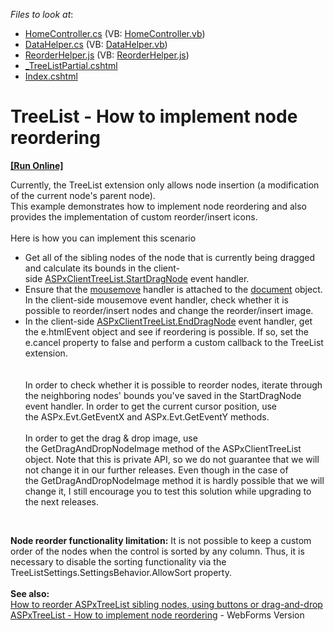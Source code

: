 <!-- default file list -->
*Files to look at*:

* [HomeController.cs](./CS/NodeReorder/Controllers/HomeController.cs) (VB: [HomeController.vb](./VB/NodeReorder/Controllers/HomeController.vb))
* [DataHelper.cs](./CS/NodeReorder/Models/DataHelper.cs) (VB: [DataHelper.vb](./VB/NodeReorder/Models/DataHelper.vb))
* [ReorderHelper.js](./CS/NodeReorder/Scripts/ReorderHelper.js) (VB: [ReorderHelper.js](./VB/NodeReorder/Scripts/ReorderHelper.js))
* [_TreeListPartial.cshtml](./CS/NodeReorder/Views/Home/_TreeListPartial.cshtml)
* [Index.cshtml](./CS/NodeReorder/Views/Home/Index.cshtml)
<!-- default file list end -->
# TreeList - How to implement node reordering
<!-- run online -->
**[[Run Online]](https://codecentral.devexpress.com/t450346/)**
<!-- run online end -->


<p>Currently, the TreeList extension only allows node insertion (a modification of the current node's parent node). <br>This example demonstrates how to implement node reordering and also provides the implementation of custom reorder/insert icons. <br><br>Here is how you can implement this scenario

* Get all of the sibling nodes of the node that is currently being dragged and calculate its bounds in the client-side <a href="https://documentation.devexpress.com/AspNet/DevExpressWebASPxTreeListScriptsASPxClientTreeList_StartDragNodetopic.aspx">ASPxClientTreeList.StartDragNode</a> event handler.
* Ensure that the <a href="http://www.w3schools.com/jsref/event_onmousemove.asp">mousemove</a> handler is attached to the <a href="http://www.w3schools.com/jsref/dom_obj_document.asp">document</a> object. In the client-side mousemove event handler, check whether it is possible to reorder/insert nodes and change the reorder/insert image.
* In the client-side <a href="https://documentation.devexpress.com/AspNet/DevExpressWebASPxTreeListScriptsASPxClientTreeList_EndDragNodetopic.aspx">ASPxClientTreeList.EndDragNode</a> event handler, get the e.htmlEvent object and see if reordering is possible. If so, set the e.cancel property to false and perform a custom callback to the TreeList extension.<br><br><br>In order to check whether it is possible to reorder nodes, iterate through the neighboring nodes' bounds you've saved in the StartDragNode event handler. In order to get the current cursor position, use the ASPx.Evt.GetEventX and ASPx.Evt.GetEventY methods. <br><br>In order to get the drag & drop image, use the GetDragAndDropNodeImage method of the ASPxClientTreeList object. Note that this is private API, so we do not guarantee that we will not change it in our further releases. Even though in the case of the GetDragAndDropNodeImage method it is hardly possible that we will change it, I still encourage you to test this solution while upgrading to the next releases.</p>
<p> </p>
<p><strong>Node reorder functionality limitation:</strong> It is not possible to keep a custom order of the nodes when the control is sorted by any column. Thus, it is necessary to disable the sorting functionality via the TreeListSettings.SettingsBehavior.AllowSort property.<br><br><strong>See also:</strong> <br><a href="https://www.devexpress.com/Support/Center/Example/Details/E3850">How to reorder ASPxTreeList sibling nodes, using buttons or drag-and-drop</a><br><a href="https://www.devexpress.com/Support/Center/p/T604737">ASPxTreeList - How to implement node reordering</a> - WebForms Version</p>

<br/>


